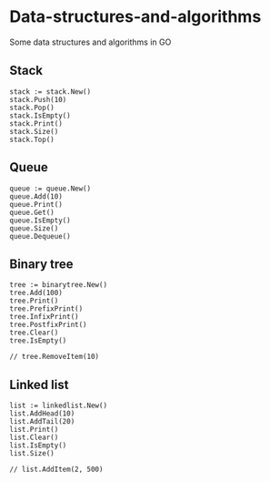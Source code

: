 # Data-structures-and-algorithms
Some data structures and algorithms in GO


## Stack

```
stack := stack.New()
stack.Push(10)
stack.Pop()
stack.IsEmpty()
stack.Print()
stack.Size()
stack.Top()
```

## Queue

```
queue := queue.New()
queue.Add(10)
queue.Print()
queue.Get()
queue.IsEmpty()
queue.Size()
queue.Dequeue()
```

## Binary tree

```
tree := binarytree.New()
tree.Add(100)
tree.Print()
tree.PrefixPrint()
tree.InfixPrint()
tree.PostfixPrint()
tree.Clear()
tree.IsEmpty()

// tree.RemoveItem(10)
```

## Linked list

```
list := linkedlist.New()
list.AddHead(10)
list.AddTail(20)
list.Print()
list.Clear()
list.IsEmpty()
list.Size()

// list.AddItem(2, 500)
```
